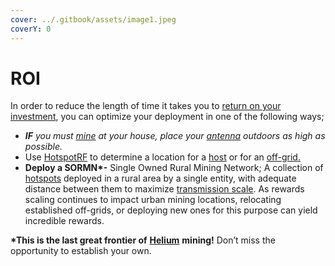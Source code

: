 ```yaml
---
cover: ../.gitbook/assets/image1.jpeg
coverY: 0
---
```


# ROI

In order to reduce the length of time it takes you to [return on your investment](../helium-glossary.md#roi), you can optimize your deployment in one of the following ways;

* _**IF** you must_ [_mine_](../helium-glossary.md#mining) _at your house, place your_ [_antenna_](../helium-glossary.md#antenna) _outdoors as high as possible._
* Use [HotspotRF](https://hotspotrf.com/) to determine a location for a [host](../helium-glossary.md#host) or for an [off-grid.](../helium-glossary.md#off-grid)
* **Deploy a SORMN\*-** Single Owned Rural Mining Network; A collection of [hotspots](../helium-glossary.md#hotspot) deployed in a rural area by a single entity, with adequate distance between them to maximize [transmission scale](../helium-glossary.md#transmission-scale). As rewards scaling continues to impact urban mining locations, relocating established off-grids, or deploying new ones for this purpose can yield incredible rewards.

**\*This is the last great frontier of** [**Helium**](../helium-glossary.md#helium) **mining!** Don’t miss the opportunity to establish your own.&#x20;
